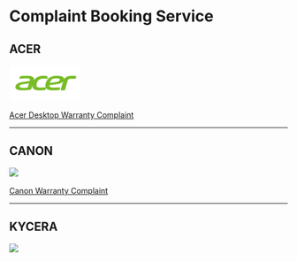 # Complaint Booking Service

## ACER

![](.gitbook/assets/acer_logo_icon_169649.png)

[Acer Desktop Warranty Complaint](http://customercare.acer-apac.com/CustomerSelfService/CaseBooking.aspx?CID=IN&LID=ENG)

------------------------------------------------------------------------------------------------------------------------------------

## CANON



![](https://in.canon/assets/brand/logo-300-002e45a4aec98fd92899838da9d5560f.png)

[Canon Warranty Complaint](https://edge.canon.co.in/corporate/contact/index.aspx#service-request)

------------------------------------------------------------------------------------------------------------------------------------

## KYCERA



![](https://kyoceradocumentsolutionsindia.com/warranty/images/site-logo.png)

